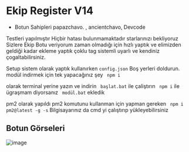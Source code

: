 # Ekip Register V14

- Botun Sahipleri papazchavo. , ancientchavo, Devcode

Testleri yapılmıştır Hiçbir hatası bulunmamaktadır starlarınızı bekliyoruz Sizlere Ekip Botu veriyorum zaman olmadığı için hızlı yaptık ve elimizden geldiği kadar ekleme yaptık çoklu tag sistemli uyarlı ve kendiniz çogaltabilirsiniz.

Setup sistem olarak yaptık kullanırken ```config.json``` Boş yerleri doldurun. modül indirmek için tek yapacağınız şey ``` npm i```  

olarak terminal yerine yazın ve indirin ``` başlat.bat```  ile çaliştırın ``` npm i```  ile ügraşmam diyorsanız ``` modül.bat```  ekledik

pm2 olarak yapıldı pm2 komutunu kullanman için yapman gereken  ``` npm i pm2@latest -g -s```  Bilgisayarınız da cmd yi çalıştırıp yükleyebilirsiniz

## Botun Görseleri

![image](https://i.ytimg.com/vi/-b-HwcKtAvk/maxresdefault.jpg)

